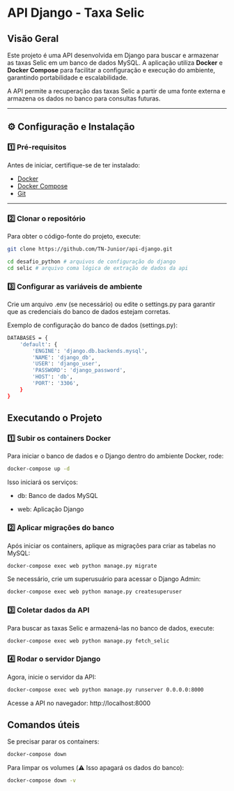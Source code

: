 # **API Django - Taxa Selic**

## **Visão Geral**
Este projeto é uma API desenvolvida em Django para buscar e armazenar as taxas Selic em um banco de dados MySQL. A aplicação utiliza **Docker** e **Docker Compose** para facilitar a configuração e execução do ambiente, garantindo portabilidade e escalabilidade.

A API permite a recuperação das taxas Selic a partir de uma fonte externa e armazena os dados no banco para consultas futuras.

---

## ⚙️ **Configuração e Instalação**

### **1️⃣ Pré-requisitos**
Antes de iniciar, certifique-se de ter instalado:
- [Docker](https://www.docker.com/get-started)
- [Docker Compose](https://docs.docker.com/compose/install/)
- [Git](https://git-scm.com/downloads)

---

### **2️⃣ Clonar o repositório**
Para obter o código-fonte do projeto, execute:

```sh
git clone https://github.com/TN-Junior/api-django.git

cd desafio_python # arquivos de configuração do django
cd selic # arquivo coma lógica de extração de dados da api
```

### **3️⃣ Configurar as variáveis de ambiente**
Crie um arquivo .env (se necessário) ou edite o settings.py para garantir que as credenciais do banco de dados estejam corretas.

Exemplo de configuração do banco de dados (settings.py):
```sh
DATABASES = {
    'default': {
        'ENGINE': 'django.db.backends.mysql',
        'NAME': 'django_db',
        'USER': 'django_user',
        'PASSWORD': 'django_password',
        'HOST': 'db',  
        'PORT': '3306',
    }
}
```
## **Executando o Projeto**
### **1️⃣ Subir os containers Docker**
Para iniciar o banco de dados e o Django dentro do ambiente Docker, rode:
```sh
docker-compose up -d
```
Isso iniciará os serviços:

- db: Banco de dados MySQL

- web: Aplicação Django

### **2️⃣ Aplicar migrações do banco**
Após iniciar os containers, aplique as migrações para criar as tabelas no MySQL:
```sh
docker-compose exec web python manage.py migrate
```
Se necessário, crie um superusuário para acessar o Django Admin:
```sh
docker-compose exec web python manage.py createsuperuser
```

### **3️⃣ Coletar dados da API**
Para buscar as taxas Selic e armazená-las no banco de dados, execute:
```sh
docker-compose exec web python manage.py fetch_selic
```

### **4️⃣ Rodar o servidor Django**
Agora, inicie o servidor da API:
```sh
docker-compose exec web python manage.py runserver 0.0.0.0:8000
```
Acesse a API no navegador:
http://localhost:8000

## Comandos úteis
Se precisar parar os containers:
```sh
docker-compose down
```
Para limpar os volumes (⚠️ Isso apagará os dados do banco):
```sh
docker-compose down -v
```
